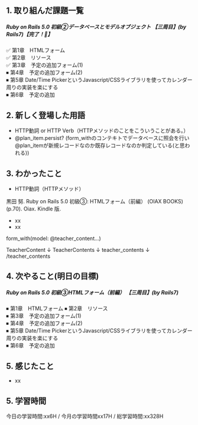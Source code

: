 ## 1. 取り組んだ課題一覧
##### Ruby on Rails 5.0 初級②データベースとモデルオブジェクト 【三周目】(by Rails7)【完了！🍅】
✅ 第1章　HTMLフォーム  
✅ 第2章　リソース  
✅ 第3章　予定の追加フォーム(1)  
⏹ 第4章　予定の追加フォーム(2)  
⏹ 第5章  Date/Time PickerというJavascript/CSSライブラリを使ってカレンダー周りの実装を楽にする  
⏹ 第6章　予定の追加  

## 2. 新しく登場した用語
- HTTP動詞 or HTTP Verb（HTTPメソッドのことをこういうことがある。）
- @plan_item.persist? (form_withのコンテキトでデータベースに照会を行い@plan_itemが新規レコードなのか既存レコードなのか判定している(と思われる))

## 3. わかったこと
- HTTP動詞（HTTPメソッド）

黒田 努. Ruby on Rails 5.0 初級③: HTMLフォーム（前編） (OIAX BOOKS) (p.70). Oiax. Kindle 版. 
- xx
- xx

form_with(model: @teacher_content...)

TeacherContent
↓
TeacherContents
↓
teacher_contents
↓
/teacher_contents



## 4. 次やること(明日の目標) 
##### Ruby on Rails 5.0 初級③HTMLフォーム（前編） 【三周目】(by Rails7)
⏹ 第1章　HTMLフォーム
⏹ 第2章　リソース  
⏹ 第3章　予定の追加フォーム(1)  
⏹ 第4章　予定の追加フォーム(2)  
⏹ 第5章  Date/Time PickerというJavascript/CSSライブラリを使ってカレンダー周りの実装を楽にする  
⏹ 第6章　予定の追加  

## 5. 感じたこと
-  xx

## 5. 学習時間
今日の学習時間:xx6H / 今月の学習時間xx17H / 総学習時間:xx328H　

